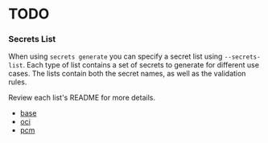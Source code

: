 # TODO
### Secrets List
When using `secrets generate` you can specify a secret list using `--secrets-list`. Each type of list contains a set of secrets to generate for different use cases. The lists contain both the secret names, as well as the validation rules.

Review each list's README for more details.

- [base](./base)
- [oci](./oci)
- [pcm](./pcm)
